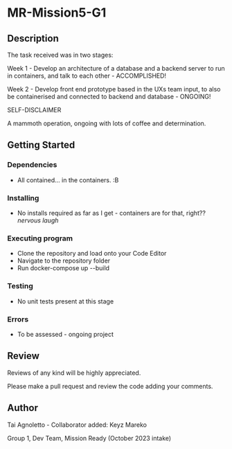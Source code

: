 # MR-Mission5-G1

## Description

The task received was in two stages:

Week 1 - Develop an architecture of a database and a backend server to run in containers, and talk to each other - ACCOMPLISHED!

Week 2 - Develop front end prototype based in the UXs team input, to also be containerised and connected to backend and database - ONGOING!


SELF-DISCLAIMER

A mammoth operation, ongoing with lots of coffee and determination.

## Getting Started

### Dependencies

* All contained... in the containers. :B

### Installing

* No installs required as far as I get - containers are for that, right?? *nervous laugh*

### Executing program

* Clone the repository and load onto your Code Editor
* Navigate to the repository folder
* Run docker-compose up --build

### Testing

* No unit tests present at this stage

### Errors

* To be assessed - ongoing project

## Review

Reviews of any kind will be highly appreciated.

Please make a pull request and review the code adding your comments.

## Author

Tai Agnoletto - Collaborator added: Keyz Mareko

Group 1, Dev Team, Mission Ready (October 2023 intake)
